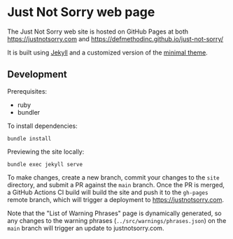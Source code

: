 # Just Not Sorry web page

The Just Not Sorry web site is hosted on GitHub Pages at both https://justnotsorry.com and https://defmethodinc.github.io/just-not-sorry/

It is built using [Jekyll](https://jekyllrb.com/) and a customized version of the [minimal theme](https://github.com/pages-themes/minimal).

## Development

Prerequisites:

- ruby
- bundler

To install dependencies:

```
bundle install
```

Previewing the site locally:

```
bundle exec jekyll serve
```

To make changes, create a new branch, commit your changes to the `site` directory, and submit a PR against the `main` branch. Once the PR is merged, a GitHub Actions CI build will build the site and push it to the `gh-pages` remote branch, which will trigger a deployment to https://justnotsorry.com.

Note that the "List of Warning Phrases" page is dynamically generated, so any changes to the warning phrases (`../src/warnings/phrases.json`) on the `main` branch will trigger an update to justnotsorry.com.
